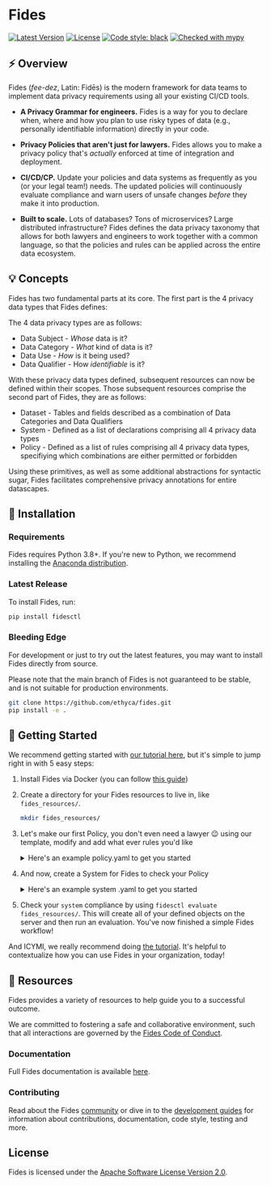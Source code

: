 # Fides

[![Latest Version][pypi-image]][pypi-url]
[![License][license-image]][license-url]
[![Code style: black][black-image]][black-url]
[![Checked with mypy][mypy-image]][mypy-url]

## :zap: Overview

Fides (*fee-dez*, Latin: Fidēs) is the modern framework for data teams to implement data privacy requirements using all your existing CI/CD tools.

- **A Privacy Grammar for engineers.** Fides is a way for you to declare when, where and how you plan to use risky types of data (e.g., personally identifiable information) directly in your code.

- **Privacy Policies that aren't just for lawyers.** Fides allows you to make a privacy policy that's *actually* enforced at time of integration and deployment.

- **CI/CD/CP.** Update your policies and data systems as frequently as you (or your legal team!) needs. The updated policies will continuously evaluate compliance and warn users of unsafe changes _before_ they make it into production.

- **Built to scale.** Lots of databases? Tons of microservices? Large distributed infrastructure? Fides defines the data privacy taxonomy that allows for both lawyers and engineers to work together with a common language, so that the policies and rules can be applied across the entire data ecosystem.

## :bulb: Concepts

Fides has two fundamental parts at its core. The first part is the 4 privacy data types that Fides defines:

The 4 data privacy types are as follows:

- Data Subject - _Whose_ data is it?
- Data Category - _What_ kind of data is it?
- Data Use - _How_ is it being used?
- Data Qualifier - How _identifiable_ is it?

With these privacy data types defined, subsequent resources can now be defined within their scopes. Those subsequent resources comprise the second part of Fides, they are as follows:

- Dataset - Tables and fields described as a combination of Data Categories and Data Qualifiers
- System - Defined as a list of declarations comprising all 4 privacy data types
- Policy - Defined as a list of rules comprising all 4 privacy data types, specifiying which combinations are either permitted or forbidden

Using these primitives, as well as some additional abstractions for syntactic sugar, Fides facilitates comprehensive privacy annotations for entire datascapes.


## :wrench: Installation

### Requirements

Fides requires Python 3.8+. If you're new to Python, we recommend installing the [Anaconda distribution](https://www.anaconda.com/products/individual).

### Latest Release

To install Fides, run:

```bash
pip install fidesctl
```

### Bleeding Edge

For development or just to try out the latest features, you may want to install Fides directly from source.

Please note that the main branch of Fides is not guaranteed to be stable, and is not suitable for production environments.

```bash
git clone https://github.com/ethyca/fides.git
pip install -e .
```


## :rocket: Getting Started

We recommend getting started with [our tutorial here](https://ethyca.github.io/fides/tutorial/), but it's simple to jump right in with 5 easy steps:

1. Install Fides via Docker (you can follow [this guide](https://ethyca.github.io/fides/getting_started/docker/))

1. Create a directory for your Fides resources to live in, like `fides_resources/`.

    ```bash
    mkdir fides_resources/
    ```

1. Let's make our first Policy, you don't even need a lawyer :wink: using our template, modify and add what ever rules you'd like

    <details>
    <summary>Here's an example policy.yaml to get you started</summary>

      ```yaml
    policy:
      - organizationId: 1
        fidesKey: "primary_privacy_policy"
        name: "Primary Privacy Policy"
        description: "The main privacy policy for our organization."
        rules:
          - organizationId: 1
            fidesKey: "reject_targeted_marketing"
            name: "Reject Targeted Marketing"
            description: "Disallow marketing that is targeted towards users."
            dataCategories:
              inclusion: "ANY"
              values:
                - profiling_data
                - account_data
                - derived_data
                - cloud_service_provider_data
            dataUses:
              inclusion: ANY
              values:
                - market_advertise_or_promote
                - offer_upgrades_or_upsell
            dataSubjects:
              inclusion: ANY
              values:
                - trainee
                - commuter
            dataQualifier: pseudonymized_data
            action: REJECT
          - organizationId: 1
            fidesKey: "reject_some_marketing"
            name: "Reject Some Marketing"
            description: "Disallow some marketing that is targeted towards users."
            dataCategories:
              inclusion: ANY
              values:
                - user_location
                - personal_health_data_and_medical_records
                - connectivity_data
                - credentials
            dataUses:
              inclusion: ALL
              values:
                - improvement_of_business_support_for_contracted_service
                - personalize
                - share_when_required_to_provide_the_service
            dataSubjects:
              inclusion: NONE
              values:
                - trainee
                - commuter
                - patient
            dataQualifier: pseudonymized_data
            action: REJECT
      ```

    </details>

1. And now, create a System for Fides to check your Policy

    <details>
        <summary>Here's an example system .yaml to get you started</summary>

      ```yaml
    system:
      - organizationId: 1
        fidesKey: "demo_system"
        name: "Demo System"
        description: "A system used for demos."
        systemType: "Service"
        privacyDeclarations:
          - name: "Analyze Anonymous Content"
            dataCategories:
              - "account_data"
            dataUse: "provide"
            dataQualifier: "anonymized_data"
            dataSubjects:
              - "anonymous_user"
            datasetReferences:
              - "sample_db_dataset.Email"
        systemDependencies:
          - user_service
      ```

    </details>

1. Check your `system` compliance by using `fidesctl evaluate fides_resources/`. This will create all of your defined objects on the server and then run an evaluation. You've now finished a simple Fides workflow!

And ICYMI, we really recommend doing [the tutorial](https://ethyca.github.io/fides/tutorial/). It's helpful to contextualize how you can use Fides in your organization, today!


## :book: Resources

Fides provides a variety of resources to help guide you to a successful outcome.

We are committed to fostering a safe and collaborative environment, such that all interactions are governed by the [Fides Code of Conduct](https://ethyca.github.io/fides/community/code_of_conduct/).

### Documentation

Full Fides documentation is available [here](https://github.com/ethyca/fides/tree/main/docs/fides/docs).

### Contributing

Read about the Fides [community](https://ethyca.github.io/fides/community/github/) or dive in to the [development guides](https://ethyca.github.io/fides/development/overview/) for information about contributions, documentation, code style, testing and more.


## License

Fides is licensed under the [Apache Software License Version 2.0](https://www.apache.org/licenses/LICENSE-2.0).

[pypi-image]: https://img.shields.io/pypi/v/fidesctl.svg
[pypi-url]: https://pypi.python.org/pypi/fidesctl/
[license-image]: https://img.shields.io/:license-Apache%202-blue.svg
[license-url]: https://www.apache.org/licenses/LICENSE-2.0.txt
[black-image]: https://img.shields.io/badge/code%20style-black-000000.svg
[black-url]: https://github.com/psf/black/
[mypy-image]: http://www.mypy-lang.org/static/mypy_badge.svg
[mypy-url]: http://mypy-lang.org/
